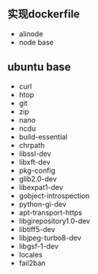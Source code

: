 ## 实现dockerfile
* alinode
* node base

## ubuntu base
* curl                     
* htop                     
* git                      
* zip                      
* nano                     
* ncdu                     
* build-essential          
* chrpath                  
* libssl-dev               
* libxft-dev               
* pkg-config               
* glib2.0-dev              
* libexpat1-dev            
* gobject-introspection    
* python-gi-dev            
* apt-transport-https      
* libgirepository1.0-dev   
* libtiff5-dev             
* libjpeg-turbo8-dev       
* libgsf-1-dev             
* locales                  
* fail2ban
